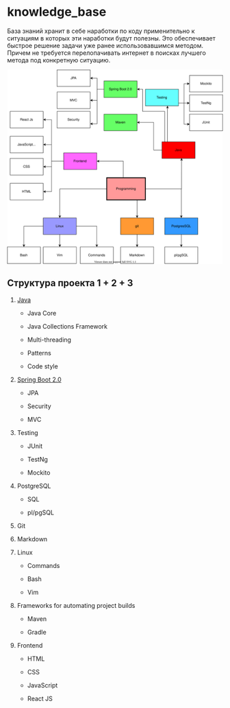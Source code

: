 # knowledge_base
База знаний хранит в себе наработки по коду применительно к ситуациям в которых эти наработки будут полезны. Это обеспечивает быстрое решение задачи уже ранее использовавшимся методом. Причем не требуется перелопачивать интернет в поисках лучшего метода под конкретную ситуацию.

![technology_stack_colour](./images/draw_io/all/technology_stack_colour.svg)

## Структура проекта 1 + 2 + 3

1. [Java](./Java)
	
	+ Java Core

	+ Java Collections Framework

	+ Multi-threading

	+ Patterns

	+ Code style

2. [Spring Boot 2.0](./Spring_Boot_2_0)

	+ JPA

	+ Security

	+ MVC

3. Testing
	
	+ JUnit

	+ TestNg

	+ Mockito

4. PostgreSQL

	+ SQL

	+ pl/pgSQL

5. Git

6. Markdown

7. Linux
	
	+ Commands

	+ Bash

	+ Vim

8. Frameworks for automating project builds

	+ Maven

	+ Gradle

9. Frontend

	+ HTML

	+ CSS

	+ JavaScript

	+ React JS
